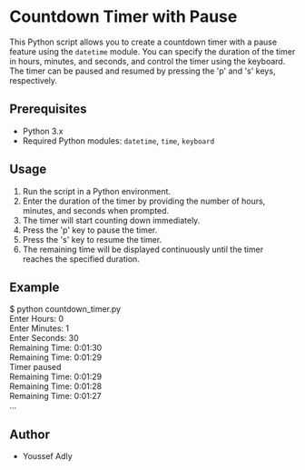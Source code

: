 # Countdown Timer with Pause

This Python script allows you to create a countdown timer with a pause feature using the `datetime` module. You can specify the duration of the timer in hours, minutes, and seconds, and control the timer using the keyboard. The timer can be paused and resumed by pressing the 'p' and 's' keys, respectively.

## Prerequisites

- Python 3.x
- Required Python modules: `datetime`, `time`, `keyboard`

## Usage

1. Run the script in a Python environment.
2. Enter the duration of the timer by providing the number of hours, minutes, and seconds when prompted.
3. The timer will start counting down immediately.
4. Press the 'p' key to pause the timer.
5. Press the 's' key to resume the timer.
6. The remaining time will be displayed continuously until the timer reaches the specified duration.

## Example

$ python countdown_timer.py <br>
Enter Hours: 0 <br>
Enter Minutes: 1 <br>
Enter Seconds: 30 <br>
Remaining Time: 0:01:30 <br>
Remaining Time: 0:01:29 <br>
Timer paused <br>
Remaining Time: 0:01:29 <br>
Remaining Time: 0:01:28 <br>
Remaining Time: 0:01:27 <br>
... <br>

## Author

- Youssef Adly
